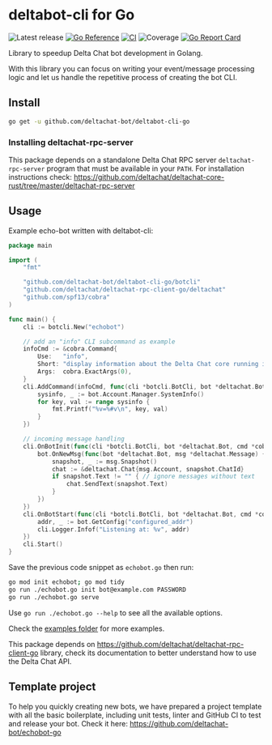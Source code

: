 #  deltabot-cli for Go

![Latest release](https://img.shields.io/github/v/tag/deltachat-bot/deltabot-cli-go?label=release)
[![Go Reference](https://pkg.go.dev/badge/github.com/deltachat-bot/deltabot-cli-go.svg)](https://pkg.go.dev/github.com/deltachat-bot/deltabot-cli-go)
[![CI](https://github.com/deltachat-bot/deltabot-cli-go/actions/workflows/ci.yml/badge.svg)](https://github.com/deltachat-bot/deltabot-cli-go/actions/workflows/ci.yml)
![Coverage](https://img.shields.io/badge/Coverage-78.1%25-brightgreen)
[![Go Report Card](https://goreportcard.com/badge/github.com/deltachat-bot/deltabot-cli-go)](https://goreportcard.com/report/github.com/deltachat-bot/deltabot-cli-go)

Library to speedup Delta Chat bot development in Golang.

With this library you can focus on writing your event/message processing logic and let us handle the
repetitive process of creating the bot CLI.

## Install

```sh
go get -u github.com/deltachat-bot/deltabot-cli-go
```

### Installing deltachat-rpc-server

This package depends on a standalone Delta Chat RPC server `deltachat-rpc-server` program that must be
available in your `PATH`. For installation instructions check:
https://github.com/deltachat/deltachat-core-rust/tree/master/deltachat-rpc-server

## Usage

Example echo-bot written with deltabot-cli:

<!-- MARKDOWN-AUTO-DOCS:START (CODE:src=./examples/echobot.go) -->
<!-- The below code snippet is automatically added from ./examples/echobot.go -->
```go
package main

import (
	"fmt"

	"github.com/deltachat-bot/deltabot-cli-go/botcli"
	"github.com/deltachat/deltachat-rpc-client-go/deltachat"
	"github.com/spf13/cobra"
)

func main() {
	cli := botcli.New("echobot")

	// add an "info" CLI subcommand as example
	infoCmd := &cobra.Command{
		Use:   "info",
		Short: "display information about the Delta Chat core running in this system",
		Args:  cobra.ExactArgs(0),
	}
	cli.AddCommand(infoCmd, func(cli *botcli.BotCli, bot *deltachat.Bot, cmd *cobra.Command, args []string) {
		sysinfo, _ := bot.Account.Manager.SystemInfo()
		for key, val := range sysinfo {
			fmt.Printf("%v=%#v\n", key, val)
		}
	})

	// incoming message handling
	cli.OnBotInit(func(cli *botcli.BotCli, bot *deltachat.Bot, cmd *cobra.Command, args []string) {
		bot.OnNewMsg(func(bot *deltachat.Bot, msg *deltachat.Message) {
			snapshot, _ := msg.Snapshot()
			chat := &deltachat.Chat{msg.Account, snapshot.ChatId}
			if snapshot.Text != "" { // ignore messages without text
				chat.SendText(snapshot.Text)
			}
		})
	})
	cli.OnBotStart(func(cli *botcli.BotCli, bot *deltachat.Bot, cmd *cobra.Command, args []string) {
		addr, _ := bot.GetConfig("configured_addr")
		cli.Logger.Infof("Listening at: %v", addr)
	})
	cli.Start()
}
```
<!-- MARKDOWN-AUTO-DOCS:END -->

Save the previous code snippet as `echobot.go` then run:

```sh
go mod init echobot; go mod tidy
go run ./echobot.go init bot@example.com PASSWORD
go run ./echobot.go serve
```

Use `go run ./echobot.go --help` to see all the available options.

Check the [examples folder](https://github.com/deltachat-bot/deltabot-cli-go/tree/master/examples) for
more examples.

This package depends on https://github.com/deltachat/deltachat-rpc-client-go library, check its
documentation to better understand how to use the Delta Chat API.

## Template project

To help you quickly creating new bots, we have prepared a project template with all the basic
boilerplate, including unit tests, linter and GitHub CI to test and release your bot. Check it here:
https://github.com/deltachat-bot/echobot-go
